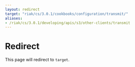 ```yaml
---
layout: redirect
target: "riak/cs/3.0.1/cookbooks/configuration/transmit/"
aliases:
- /riak/cs/3.0.1/developing/apis/s3/other-clients/transmit
---
```


# Redirect

This page will redirect to `target`.
